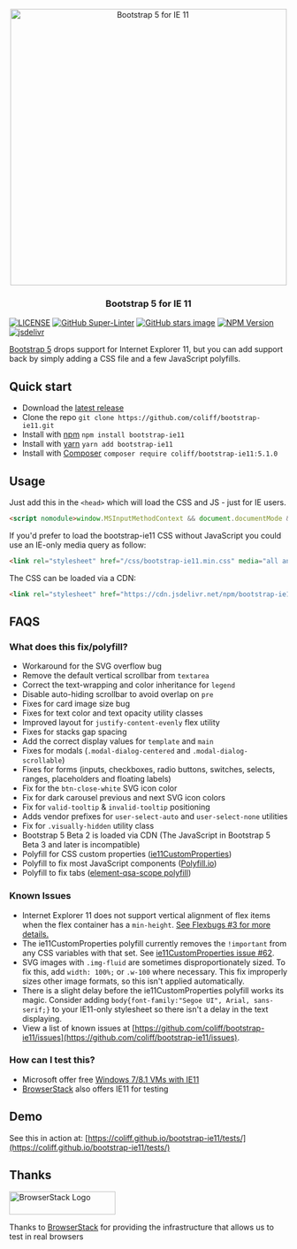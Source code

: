 <p align="center">
<img src="https://repository-images.githubusercontent.com/171514859/420fd400-c07d-11ea-90cb-58dfe1d8a3f3" width="500" alt="Bootstrap 5 for IE 11">
</p>

<h3 align="center">Bootstrap 5 for IE 11</h3>

[![LICENSE](https://img.shields.io/badge/license-MIT-lightgrey.svg)](https://raw.githubusercontent.com/coliff/bootstrap-ie11/main/LICENSE)
[![GitHub Super-Linter](https://github.com/coliff/bootstrap-ie11/workflows/Lint%20Code%20Base/badge.svg)](https://github.com/marketplace/actions/super-linter)
[![GitHub stars image](https://img.shields.io/github/stars/coliff/bootstrap-ie11.svg?label=github%20stars)](https://github.com/coliff/bootstrap-ie11)
[![NPM Version](https://img.shields.io/npm/v/bootstrap-ie11)](https://www.npmjs.com/package/bootstrap-ie11)
[![jsdelivr](https://data.jsdelivr.com/v1/package/npm/bootstrap-ie11/badge)](https://www.jsdelivr.com/package/npm/bootstrap-ie11)

[Bootstrap 5](https://getbootstrap.com/) drops support for Internet Explorer 11, but you can add support back by simply adding a CSS file and a few JavaScript polyfills.

## Quick start

- Download the [latest release](https://github.com/coliff/bootstrap-ie11)
- Clone the repo `git clone https://github.com/coliff/bootstrap-ie11.git`
- Install with [npm](https://www.npmjs.com/package/bootstrap-ie11) `npm install bootstrap-ie11`
- Install with [yarn](https://classic.yarnpkg.com/en/package/bootstrap-ie11) `yarn add bootstrap-ie11`
- Install with [Composer](https://packagist.org/packages/coliff/bootstrap-ie11) `composer require coliff/bootstrap-ie11:5.1.0`

## Usage

Just add this in the `<head>` which will load the CSS and JS - just for IE users.

```html
<script nomodule>window.MSInputMethodContext && document.documentMode && document.write('<link rel="stylesheet" href="/css/bootstrap-ie11.min.css"><script src="https://cdn.jsdelivr.net/combine/npm/bootstrap@5.0.0-beta2/dist/js/bootstrap.bundle.min.js,npm/ie11-custom-properties@4,npm/element-qsa-scope@1"><\/script><script crossorigin="anonymous" src="https://polyfill.io/v3/polyfill.min.js?features=default%2CNumber.parseInt%2CNumber.parseFloat%2CArray.prototype.find%2CArray.prototype.includes"><\/script>');</script>
```

If you'd prefer to load the bootstrap-ie11 CSS without JavaScript you could use an IE-only media query as follow:

```html
<link rel="stylesheet" href="/css/bootstrap-ie11.min.css" media="all and (-ms-high-contrast: active), (-ms-high-contrast: none)">
```

The CSS can be loaded via a CDN:

```html
<link rel="stylesheet" href="https://cdn.jsdelivr.net/npm/bootstrap-ie11@5/css/bootstrap-ie11.min.css" media="all and (-ms-high-contrast: active), (-ms-high-contrast: none)">
```

## FAQS

### What does this fix/polyfill?

- Workaround for the SVG overflow bug
- Remove the default vertical scrollbar from `textarea`
- Correct the text-wrapping and color inheritance for `legend`
- Disable auto-hiding scrollbar to avoid overlap on `pre`
- Fixes for card image size bug
- Fixes for text color and text opacity utility classes
- Improved layout for `justify-content-evenly` flex utility
- Fixes for stacks gap spacing
- Add the correct display values for `template` and `main`
- Fixes for modals (`.modal-dialog-centered` and `.modal-dialog-scrollable`)
- Fixes for forms (inputs, checkboxes, radio buttons, switches, selects, ranges, placeholders and floating labels)
- Fix for the `btn-close-white` SVG icon color
- Fix for dark carousel previous and next SVG icon colors
- Fix for `valid-tooltip` & `invalid-tooltip` positioning
- Adds vendor prefixes for `user-select-auto` and `user-select-none` utilities
- Fix for `.visually-hidden` utility class
- Bootstrap 5 Beta 2 is loaded via CDN (The JavaScript in Bootstrap 5 Beta 3 and later is incompatible)
- Polyfill for CSS custom properties ([ie11CustomProperties](https://github.com/nuxodin/ie11CustomProperties))
- Polyfill to fix most JavaScript components ([Polyfill.io](https://polyfill.io/v3/))
- Polyfill to fix tabs ([element-qsa-scope polyfill](https://www.npmjs.com/package/element-qsa-scope))

### Known Issues

- Internet Explorer 11 does not support vertical alignment of flex items when the flex container has a `min-height`. [See Flexbugs #3 for more details.](https://github.com/philipwalton/flexbugs#flexbug-3)
- The ie11CustomProperties polyfill currently removes the `!important` from any CSS variables with that set. See [ie11CustomProperties issue #62](https://github.com/nuxodin/ie11CustomProperties/issues/62).
- SVG images with `.img-fluid` are sometimes disproportionately sized. To fix this, add `width: 100%;` or `.w-100` where necessary. This fix improperly sizes other image formats, so this isn't applied automatically.
- There is a slight delay before the ie11CustomProperties polyfill works its magic. Consider adding `body{font-family:"Segoe UI", Arial, sans-serif;}` to your IE11-only stylesheet so there isn't a delay in the text displaying.
- View a list of known issues at [https://github.com/coliff/bootstrap-ie11/issues](https://github.com/coliff/bootstrap-ie11/issues).

### How can I test this?

- Microsoft offer free [Windows 7/8.1 VMs with IE11](https://developer.microsoft.com/microsoft-edge/tools/vms/)
- [BrowserStack](https://www.browserstack.com) also offers IE11 for testing

## Demo

See this in action at: [https://coliff.github.io/bootstrap-ie11/tests/](https://coliff.github.io/bootstrap-ie11/tests/)

## Thanks

<a href="https://www.browserstack.com/" rel="sponsor">
  <img src="https://live.browserstack.com/images/opensource/browserstack-logo.svg" alt="BrowserStack Logo" width="192" height="42">
</a>

Thanks to [BrowserStack](https://www.browserstack.com/) for providing the infrastructure that allows us to test in real browsers
